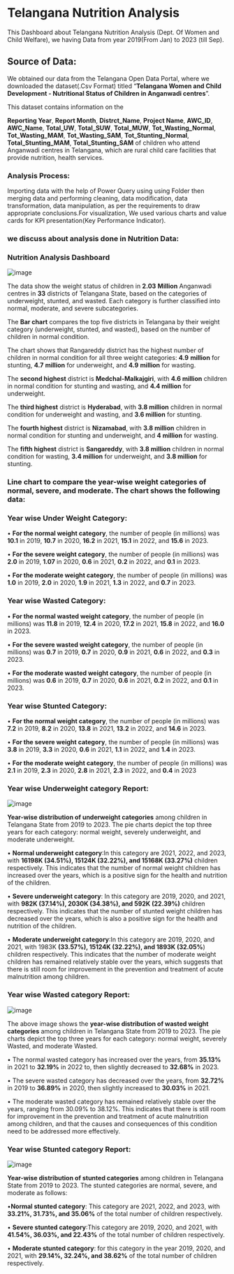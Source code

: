 # Telangana Nutrition Analysis

This Dashboard about Telangana Nutrition Analysis (Dept. Of Women and Child Welfare), we having Data from year 2019(From Jan) to 2023 (till Sep).


## **Source of Data**:

We obtained our data from the Telangana Open Data Portal, where we downloaded the dataset(.Csv Format) titled “**Telangana Women and Child Development - Nutritional Status of Children in Anganwadi centres**”. 

This dataset contains information on the

**Reporting Year**, 
**Report Month**, 
**Distrct_Name**, 
**Project Name**, 
**AWC_ID**, 
**AWC_Name**,
**Total_UW**, 
**Total_SUW**, 
**Total_MUW**, 
**Tot_Wasting_Normal**,
**Tot_Wasting_MAM**, 
**Tot_Wasting_SAM**,
**Tot_Stunting_Normal**, 
**Total_Stunting_MAM**,
**Total_Stunting_SAM** of children who attend Anganwadi centres in Telangana, which are rural child care facilities that provide nutrition, health services.

### Analysis Process:

Importing data with the help of Power Query using using Folder then merging data and performing cleaning, data modification, data transformation, data manipulation, as per the requirements to draw appropriate conclusions.For visualization, We used various charts and value cards for KPI presentation(Key Performance Indicator).


### we discuss about analysis done in Nutrition Data:

### Nutrition Analysis Dashboard



![image](https://github.com/github-aapmor/PowerBI-Reports/assets/149667836/7a4ac74d-6082-4798-b705-aea4bec75808)



The data show the weight status of children in **2.03** **Million** Anganwadi centres in **33** districts of Telangana State, based on the categories of underweight, stunted, and wasted. Each category is further classified into normal, moderate, and severe subcategories.

The **Bar chart** compares the top five districts in Telangana by their weight category (underweight, stunted, and wasted), based on the number of children in normal condition. 

The chart shows that Rangareddy district has the highest number of children in normal condition for all three weight categories: **4.9** **million** for stunting, **4.7** **million** for underweight, and **4.9** **million** for wasting.

The **second highest** district is **Medchal-Malkajgiri**, with **4.6 million** children in normal condition for stunting and wasting, and **4.4 million** for underweight.

The **third highest** district is **Hyderabad**, with **3.8 million** children in normal condition for underweight and wasting, and **3.6 million** for stunting.

The **fourth highest** district is **Nizamabad**, with **3.8 million** children in normal condition for stunting and underweight, and **4 million** for wasting. 

The **fifth highest** district is **Sangareddy**, with **3.8 million** children in normal condition for wasting, **3.4 million** for underweight, and **3.8 million** for stunting. 


 ### **Line chart** to compare the year-wise weight categories of normal, severe, and moderate. The chart shows the following data:

### Year wise Under Weight Category:

•	**For the normal weight category**, the number of people (in millions) was **10.1** in 2019, **10.7** in 2020, **16.2** in 2021, **15.1** in 2022, and **15.6** in 2023.

•	**For the severe weight category**, the number of people (in millions) was **2.0** in 2019, **1.07** in 2020, **0.6** in 2021, **0.2** in 2022, and **0.1** in 2023.

•	**For the moderate weight category**, the number of people (in millions) was **1.0** in 2019, **2.0** in 2020, **1.9** in 2021, **1.3** in 2022, and **0.7** in 2023.

### Year wise Wasted Category:

•	**For the normal wasted weight category**, the number of people (in millions) was **11.8** in 2019, **12.4** in 2020, **17.2** in 2021, **15.8** in 2022, and **16.0** in 2023.

•	**For the severe wasted weight category**, the number of people (in millions) was **0.7** in 2019, **0.7** in 2020, **0.9** in 2021, **0.6** in 2022, and **0.3** in 2023.

•	**For the moderate wasted weight category**, the number of people (in millions) was **0.6** in 2019, **0.7** in 2020, **0.6** in 2021, **0.2** in 2022, and **0.1** in 2023.

### Year wise Stunted Category: 

•	**For the normal weight category**, the number of people (in millions) was **7.2** in 2019, **8.2** in 2020, **13.8** in 2021, **13.2** in 2022, and **14.6** in 2023.

•	**For the severe weight category**, the number of people (in millions) was **3.8** in 2019, **3.3** in 2020, **0.6** in 2021, **1.1** in 2022, and **1.4** in 2023.

•	**For the moderate weight category**, the number of people (in millions) was **2.1** in 2019, **2.3** in 2020, **2.8** in 2021, **2.3** in 2022, and **0.4** in 2023

### Year wise Underweight category Report:

![image](https://github.com/github-aapmor/PowerBI-Reports/assets/149667836/c8bf65a8-0ce3-4396-825b-91b7810b5659)

**Year-wise distribution of underweight categories** among children in Telangana State from 2019 to 2023. The pie charts depict the top three years for each category: normal weight, severely underweight, and moderate underweight. 


•	**Normal underweight category**:In this category are 2021, 2022, and 2023, with **16198K (34.51%), 15124K (32.22%), and 15168K (33.27%)** children respectively. This indicates that the number of normal weight children has increased over the years, which is a positive sign for the health and nutrition of the children.

•	**Severe underweight category**: In this category are 2019, 2020, and 2021, with **982K (37.14%), 2030K (34.38%), and 592K (22.39%)** children respectively. This indicates that the number of stunted weight children has decreased over the years, which is also a positive sign for the health and nutrition of the children.

•	**Moderate underweight category**:In this category are 2019, 2020, and 2021, with 1983K **(33.57%), 15124K (32.22%), and 1893K (32.05%**) children respectively. This indicates that the number of moderate weight children has remained relatively stable over the years, which suggests that there is still room for improvement in the prevention and treatment of acute malnutrition among children.

### Year wise Wasted category Report:

![image](https://github.com/github-aapmor/PowerBI-Reports/assets/149667836/e6997439-953e-42d8-85b9-ff9491fb5d80)

The above image shows the **year-wise distribution of wasted weight categories** among children in Telangana State from 2019 to 2023. The pie charts depict the top three years for each category: normal weight, severely Wasted, and moderate Wasted.

•	The normal wasted category has increased over the years, from **35.13%** in 2021 to **32.19%** in 2022 to, then slightly decreased to **32.68%** in 2023. 

•	The severe wasted category has decreased over the years, from **32.72%** in 2019 to **36.89%** in 2020, then slightly increased to **30.03%** in 2021. 

•	The moderate wasted category has remained relatively stable over the years, ranging from 30.09% to 38.12%. This indicates that there is still room for improvement in the prevention and treatment of acute malnutrition among children, and that the causes and consequences of this condition need to be addressed more effectively. 

### Year wise Stunted category Report:


![image](https://github.com/github-aapmor/PowerBI-Reports/assets/149667836/b3556dd3-f023-49c5-9ac1-6e5fceaeecbe)


**Year-wise distribution of stunted categories** among children in Telangana State from 2019 to 2023. The stunted categories are normal, severe, and moderate as follows:

•**Normal stunted category**: This category are 2021, 2022, and 2023, with **33.21%, 31.73%, and 35.06%** of the total number of children respectively.

•	**Severe stunted category**:This category are 2019, 2020, and 2021, with **41.54%, 36.03%, and 22.43%** of the total number of children respectively.

•	**Moderate stunted category**: for this category in the year 2019, 2020, and 2021, with **29.14%, 32.24%, and 38.62%** of the total number of children respectively. 

